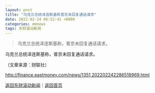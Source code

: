 ```yaml
---
layout: post
title: "乌克兰总统泽连斯基称普京未回复通话请求"
date: 2022-02-24 06:52:41 +0800
categories: emnews
tags: 东财滚动新闻
---
```

> 乌克兰总统泽连斯基称，普京未回复通话请求。

<p>乌克兰总统泽连斯基称，普京未回复通话请求。</p><p class="em_media">（文章来源：财联社）</p>

<http://finance.eastmoney.com/news/1351,202202242286518969.html>

[返回东财滚动新闻](//finews.withounder.com/emnews/)｜[返回首页](//finews.withounder.com/)